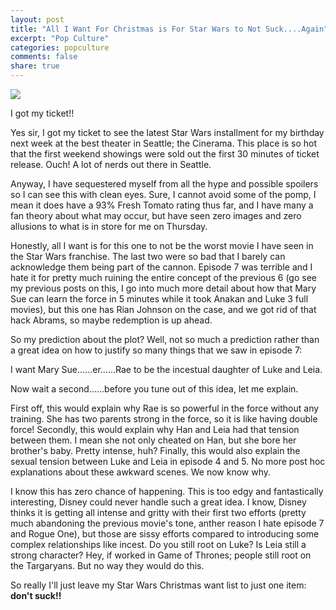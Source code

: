 ```yaml
---
layout: post
title: "All I Want For Christmas is For Star Wars to Not Suck....Again"
excerpt: "Pop Culture"
categories: popculture
comments: false
share: true
---
```


![](https://cdn.images.express.co.uk/img/dynamic/36/590x/secondary/STAR-WARS-8-POSTER-1090884.jpg)




I got my ticket!!


Yes sir, I got my ticket to see the latest Star Wars installment for my birthday next week at the best theater in Seattle; the Cinerama. This place is so hot that the first weekend showings were sold out the first 30 minutes of ticket release. Ouch! A lot of nerds out there in Seattle.



Anyway, I have sequestered myself from all the hype and possible spoilers so I can see this with clean eyes. Sure, I cannot avoid some of the pomp, I mean it does have a 93% Fresh Tomato rating thus far, and I have many a fan theory about what may occur, but have seen zero images and zero allusions to what is in store for me on Thursday. 

Honestly, all I want is for this one to not be the worst movie I have seen in the Star Wars franchise. The last two were so bad that I barely can acknowledge them being part of the cannon. Episode 7 was terrible and I hate it for pretty much ruining the entire concept of the previous 6 (go see my previous posts on this, I go into much more detail about how that Mary Sue can learn the force in 5 minutes while it took Anakan and Luke 3 full movies), but this one has Rian Johnson on the case, and we got rid of that hack Abrams, so maybe redemption is up ahead.


So my prediction about the plot? Well, not so much a prediction rather than a great idea on how to justify so many things that we saw in episode 7:


I want Mary Sue......er......Rae to be the incestual daughter of Luke and Leia.


Now wait a second......before you tune out of this idea, let me explain.

First off, this would explain why Rae is so powerful in the force without any training. She has two parents strong in the force, so it is like having double force! Secondly, this would explain why Han and Leia had that tension between them. I mean she not only cheated on Han, but she bore her brother's baby. Pretty intense, huh? Finally, this would also explain the sexual tension between Luke and Leia in episode 4 and 5. No more post hoc explanations about these awkward scenes. We now know why.


I know this has zero chance of happening. This is too edgy and fantastically interesting, Disney could never handle such a great idea. I know, Disney thinks it is getting all intense and gritty with their first two efforts (pretty much abandoning the previous movie's tone, anther reason I hate episode 7 and Rogue One), but those are sissy efforts compared to introducing some complex relationships like incest. Do you still root on Luke? Is Leia still a strong character? Hey, if worked in Game of Thrones; people still root on the Targaryans. But no way they would do this.



So really I'll just leave my Star Wars Christmas want list to just one item: **don't suck!!**






